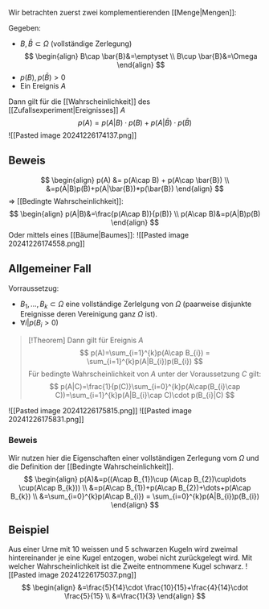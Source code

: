 Wir betrachten zuerst zwei komplementierenden [[Menge|Mengen]]:

Gegeben:
- $B, \bar{B} \subset \Omega$ (vollständige Zerlegung) $$
\begin{align}
B\cap \bar{B}&=\emptyset \\
B\cup \bar{B}&=\Omega
\end{align}
$$
- $p(B),p(\bar{B})>0$
- Ein Ereignis $A$

Dann gilt für die [[Wahrscheinlichkeit]] des [[Zufallsexperiment|Ereignisses]] $A$ 
$$
p(A) = p(A|B)\cdot p(B)+p(A|\bar{B})\cdot p(\bar{B})
$$
![[Pasted image 20241226174137.png]]
## Beweis
$$
\begin{align}
p(A) &= p(A\cap B) + p(A\cap \bar{B}) \\
&=p(A|B)p(B)+p(A|\bar{B})*p(\bar{B})
\end{align}
$$
=> [[Bedingte Wahrscheinlichkeit]]:
$$
\begin{align}
p(A|B)&=\frac{p(A\cap B)}{p(B)} \\
p(A\cap B)&=p(A|B)p(B)
\end{align}
$$
Oder mittels eines [[Bäume|Baumes]]:
![[Pasted image 20241226174558.png]]

## Allgemeiner Fall
Vorraussetzug:
- $B_{1},\dots,B_{k}\subset \Omega$ eine vollständige Zerlelgung von $\Omega$ (paarweise disjunkte Ereignisse deren Vereinigung ganz $\Omega$ ist).
- $\forall i|p(B_{i}>0)$

>[!Theorem]
>Dann gilt für Ereignis $A$
>$$
>p(A)=\sum_{i=1}^{k}p(A\cap B_{i}) = \sum_{i=1}^{k}p(A|B_{i})p(B_{i})
>$$
>Für bedingte Wahrscheinlichkeit von $A$ unter der Voraussetzung $C$ gilt:
>$$
>p(A|C)=\frac{1}{p(C)}\sum_{i=0}^{k}p(A\cap(B_{i}\cap C))=\sum_{i=1}^{k}p(A|B_{i}\cap C)\cdot p(B_{i}|C)
>$$

![[Pasted image 20241226175815.png]]
![[Pasted image 20241226175831.png]]

### Beweis
Wir nutzen hier die Eigenschaften einer vollständigen Zerlegung vom $\Omega$ und die Definition der [[Bedingte Wahrscheinlichkeit]].
$$
\begin{align}
p(A)&=p((A\cap B_{1})\cup (A\cap B_{2})\cup\dots \cup(A\cap B_{k})) \\
&=p(A\cap B_{1})+p(A\cap B_{2})+\dots+p(A\cap B_{k}) \\
&=\sum_{i=0}^{k}p(A\cap B_{i}) = \sum_{i=0}^{k}p(A|B_{i})p(B_{i})
\end{align}
$$

## Beispiel
Aus einer Urne mit 10 weissen und 5 schwarzen Kugeln wird zweimal hintereinander je eine Kugel entzogen, wobei nicht zurückgelegt wird. Mit welcher Wahrscheinlichkeit ist die Zweite entnommene Kugel schwarz.
![[Pasted image 20241226175037.png]]
$$
\begin{align}
&=\frac{5}{14}\cdot \frac{10}{15}+\frac{4}{14}\cdot \frac{5}{15} \\
&=\frac{1}{3}
\end{align}
$$

